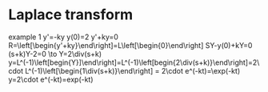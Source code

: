 # Laplace transform
example 1
y'=-ky
y(0)=2
y'+ky=0
R=\left[\begin{y'+ky}\end\right]=L\left[\begin{0}\end\right]
SY-y(0)+kY=0
(s+k)Y-2=0 \to Y=2\div(s+k)
y=L^(-1)\left\[begin{Y}]\end\right]=L^(-1)\left[begin\{2\div(s+k)}\end\right]=2\cdot L^(-1)\left[\begin{1\div(s+k)}\end\right] = 2\cdot e^(-kt)=\exp(-kt)
y=2\cdot e^(-kt)=exp(-kt)



